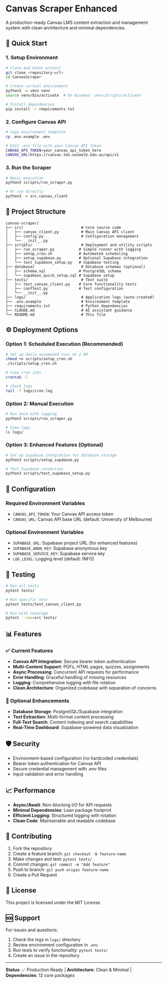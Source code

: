 # Canvas Scraper Enhanced

A production-ready Canvas LMS content extraction and management system with clean architecture and minimal dependencies.

## 🚀 Quick Start

### 1. Setup Environment

```bash
# Clone and enter project
git clone <repository-url>
cd CanvasScraper

# Create virtual environment
python3 -m venv venv
source venv/bin/activate  # On Windows: venv\Scripts\activate

# Install dependencies
pip install -r requirements.txt
```

### 2. Configure Canvas API

```bash
# Copy environment template
cp .env.example .env

# Edit .env file with your Canvas API token
CANVAS_API_TOKEN=your_canvas_api_token_here
CANVAS_URL=https://canvas.lms.unimelb.edu.au/api/v1
```

### 3. Run the Scraper

```bash
# Basic execution
python3 scripts/run_scraper.py

# Or run directly
python3 -m src.canvas_client
```

## 📁 Project Structure

```
canvas-scraper/
├── src/                          # Core source code
│   ├── canvas_client.py          # Main Canvas API client
│   ├── config.py                 # Configuration management
│   └── __init__.py
├── scripts/                      # Deployment and utility scripts
│   ├── run_scraper.py           # Simple runner with logging
│   ├── setup_cron.sh            # Automated scheduling
│   ├── setup_supabase.py        # Optional Supabase integration
│   └── test_supabase_setup.py   # Supabase testing
├── database/                     # Database schemas (optional)
│   ├── schema.sql               # PostgreSQL schema
│   └── supabase_quick_setup.sql # Supabase setup
├── tests/                        # Test suite
│   ├── test_canvas_client.py    # Core functionality tests
│   ├── conftest.py              # Test configuration
│   └── __init__.py
├── logs/                         # Application logs (auto-created)
├── .env.example                  # Environment template
├── requirements.txt              # Python dependencies
├── CLAUDE.md                     # AI assistant guidance
└── README.md                     # This file
```

## ⚙️ Deployment Options

### Option 1: Scheduled Execution (Recommended)

```bash
# Set up daily automated runs at 2 AM
chmod +x scripts/setup_cron.sh
./scripts/setup_cron.sh

# View cron jobs
crontab -l

# Check logs
tail -f logs/cron.log
```

### Option 2: Manual Execution

```bash
# Run once with logging
python3 scripts/run_scraper.py

# View logs
ls logs/
```

### Option 3: Enhanced Features (Optional)

```bash
# Set up Supabase integration for database storage
python3 scripts/setup_supabase.py

# Test Supabase connection
python3 scripts/test_supabase_setup.py
```

## 🔧 Configuration

### Required Environment Variables

- `CANVAS_API_TOKEN`: Your Canvas API access token
- `CANVAS_URL`: Canvas API base URL (default: University of Melbourne)

### Optional Environment Variables

- `SUPABASE_URL`: Supabase project URL (for enhanced features)
- `SUPABASE_ANON_KEY`: Supabase anonymous key
- `SUPABASE_SERVICE_KEY`: Supabase service key
- `LOG_LEVEL`: Logging level (default: INFO)

## 🧪 Testing

```bash
# Run all tests
pytest tests/

# Run specific test
pytest tests/test_canvas_client.py

# Run with coverage
pytest --cov=src tests/
```

## 📊 Features

### ✅ Current Features
- **Canvas API Integration**: Secure bearer token authentication
- **Multi-Content Support**: PDFs, HTML pages, quizzes, assignments
- **Async Processing**: Concurrent API requests for performance
- **Error Handling**: Graceful handling of missing resources
- **Logging**: Comprehensive logging with file rotation
- **Clean Architecture**: Organized codebase with separation of concerns

### 🔄 Optional Enhancements
- **Database Storage**: PostgreSQL/Supabase integration
- **Text Extraction**: Multi-format content processing
- **Full-Text Search**: Content indexing and search capabilities
- **Real-Time Dashboard**: Supabase-powered data visualization

## 🛡️ Security

- Environment-based configuration (no hardcoded credentials)
- Bearer token authentication for Canvas API
- Secure credential management with .env files
- Input validation and error handling

## 📈 Performance

- **Async/Await**: Non-blocking I/O for API requests
- **Minimal Dependencies**: Lean package footprint
- **Efficient Logging**: Structured logging with rotation
- **Clean Code**: Maintainable and readable codebase

## 🤝 Contributing

1. Fork the repository
2. Create a feature branch: `git checkout -b feature-name`
3. Make changes and test: `pytest tests/`
4. Commit changes: `git commit -m "Add feature"`
5. Push to branch: `git push origin feature-name`
6. Create a Pull Request

## 📝 License

This project is licensed under the MIT License.

## 🆘 Support

For issues and questions:
1. Check the logs in `logs/` directory
2. Review environment configuration in `.env`
3. Run tests to verify functionality: `pytest tests/`
4. Create an issue in the repository

---

**Status**: ✅ Production Ready | **Architecture**: Clean & Minimal | **Dependencies**: 12 core packages